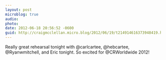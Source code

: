 ```yaml
---
layout: post
microblog: true
audio: 
photo: 
date: 2012-06-18 20:56:52 -0600
guid: http://craigmcclellan.micro.blog/2012/06/19/t214914616373948419.html
---
```

Really great rehearsal tonight with @carlcartee, @hebcartee, @Ryanwmitchell, and Eric tonight. So excited for @CRWorldwide 2012!
